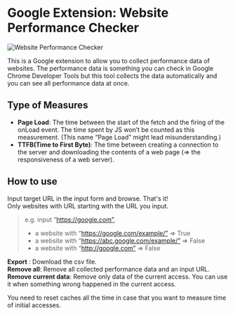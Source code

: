 # Google Extension: Website Performance Checker

![Website Performance Checker](demo/performance_collector.gif)

This is a Google extension to allow you to collect performance data of websites.
The performance data is something you can check in Google Chrome Developer Tools but this tool collects the data automatically and you can see all performance data at once.

## Type of Measures

- **Page Load**: The time between the start of the fetch and the firing of the onLoad event. The time spent by JS won’t be counted as this measurement. (This name “Page Load” might lead misunderstanding.)
- **TTFB(Time to First Byte)**: The time between creating a connection to the server and downloading the contents of a web page (=> the responsiveness of a web server).

## How to use

Input target URL in the input form and browse. That's it!  
Only websites with URL starting with the URL you input.

> e.g. input “https://google.com”,
>
> - a website with “https://google.com/example/” => True
> - a website with “https://abc.google.com/example/” => False
> - a website with “http://google.com” => False

**Export** : Download the csv file.  
**Remove all**: Remove all collected performance data and an input URL.  
**Remove current data**: Remove only data of the current access. You can use it when something wrong happened in the current access.

You need to reset caches all the time in case that you want to measure time of initial accesses.
